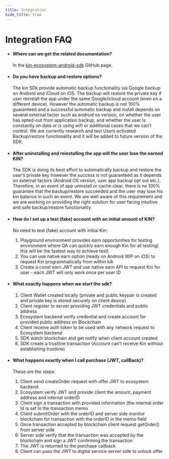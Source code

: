 ```yaml
---
title: Integration
hide_title: true
---
```


# Integration FAQ

* #### Where can we get the related documentation? 
  In the [kin-ecosystem-android-sdk](https://github.com/kinecosystem/kin-ecosystem-android-sdk/blob/dev/README.md) GitHub page.

* #### Do you have backup and restore options?
  The kin SDk provide automatic backup functionality via Google backup on Android and iCloud on iOS.
  The backup will restore the private key if user reinstall the app under the same Google/icloud account (even on a different device).
  However the automatic  backup is not 100% guaranteed and a successful automatic backup and install depends on several external factor such as android os version, on whether the user has opted-out from application backup, and whether the user is constantly on data or is using wifi or additional cases that we can’t control. 
  We are currently research and test Users activated Backup/restore functionality and it will be added to future version of the SDK.

* #### After uninstalling and reinstalling the app will the user lose the earned KIN?
  The SDK is doing its best effort to automatically backup and restore the user’s private key however the success is not guaranteed as it depends on external factors (Android OS version, user app backup opt out etc.).
  Therefore, in an event of app uninstall or cache clear, there is no 100% guarantee that the backup/restore succeeded and the user may lose his kin balance in such an event.
  We are well aware of this requirement and we are working on providing the right solution for user facing intuitive and safe backup/restore functionality.

* #### How do I set up a test (fake) account with an initial amount of KIN?
  No need to test (fake) account with initial Kin:  
    1. Playground environment provides  earn opportunities for testing environment where QA can quickly earn enough Kin for all testing( this will be the fastest way to achieve test)
    2. You can use native earn option (ready on Android WIP on iOS)  to request Kin programmatically from within kik
    3. Create a const earn JWT and use native earn API to request Kin for user - each JWT will only work once per user ID
 
* #### What exactly happens when we start the sdk?
  1. Client Wallet created locally (private and public keypair is created and private key is stored securely on client device)
  2. Client register to server providing JWT credentials and public address
  3. Ecosystem backend verify credential and create account for provided public address on Blockchain
  4. Client receive auth token to be used with any network request to Ecosystem backend 
  5. SDK watch blockchain and get notify when client account created
  6. SDK create a trustline transaction (Account can’t receive Kin without establishing  trustline)

* #### What happens exactly when I call purchase (JWT, callBack)?
  These are the steps:
    1. Client send createOrder request with offer JWT to ecosystem backend
    2. Ecosystem verify JWT and provide client the amount, payment address and internal orderID
    3. Client sign a transaction with provided information (the internal order Id is set in the transaction memo
    4. Client submitOrder with the orderID and server side monitor blockchain for transaction with the orderID in the memo field 
    5. Once transaction accepted by blockchain client request getOrder() from server side
    6. Server side verify that the transaction was accepted by the blockchain and sign a JWT confirming the transaction
    7. The JWT is returned to the purchase callback
    8. Client can pass the JWT to digital service server side to unlock offer
